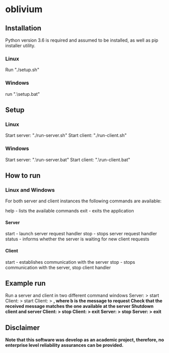 # oblivium

## Installation
Python version 3.6 is required and assumed to be installed, as well as pip installer utility.

### Linux
Run "./setup.sh"

### Windows
run ".\setup.bat"

## Setup

### Linux
Start server: "./run-server.sh"
Start client: "./run-client.sh"

### Windows
Start server: ".\run-server.bat"
Start client: ".\run-client.bat"

## How to run

### Linux and Windows

For both server and client instances the following commands are available:

help - lists the available commands
exit - exits the application

#### Server

start - launch server request handler
stop - stops server request handler
status - informs whether the server is waiting for new client requests

#### Client

start - establishes communication with the server
stop - stops communication with the server, stop client handler

## Example run

Run a server and client in two different command windows
Server: > start
Client: > start
Client: > <b> , where b is the message to request
Check that the received message matches the one available at the server
Shutdown client and server
Client: > stop
Client: > exit
Server: > stop
Server: > exit

## Disclaimer
Note that this software was develop as an academic project, therefore,
no enterprise level reliability assurances can be provided.